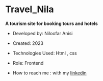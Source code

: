 # Travel_Nila

**A tourism site for booking tours and hotels**


- Developed by:  Niloofar Anisi

- Created: 2023

- Technologies Used:  Html , css 


- Role: Frontend

- How to reach me : with my [linkedin](https://www.linkedin.com/in/niloofar-anisi-9879a624a/)
